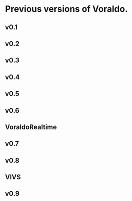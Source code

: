 # Previous versions of Voraldo.


## v0.1


## v0.2


## v0.3


## v0.4


## v0.5


## v0.6

## VoraldoRealtime


## v0.7


## v0.8


## VIVS


## v0.9
